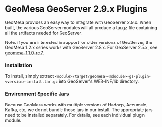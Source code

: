 # GeoMesa GeoServer 2.9.x Plugins

GeoMesa provides an easy way to integrate with GeoServer 2.9.x. When built, the various GeoServer
modules will all produce a tar.gz file containing all the artifacts needed for GeoServer.

Note: if you are interested in support for older versions of GeoServer, the GeoMesa 1.2.x series works with GeoServer 2.8.x.  For GeoServer 2.5.x, see [geomesa-1.1.0-rc.7](tree/geomesa-1.1.0-rc.7).

### Installation

To install, simply extract `<module>/target/geomesa-<mdodule>-gs-plugin-<version>-install.tar.gz`
into GeoServer's WEB-INF/lib directory.

### Environment Specific Jars

Because GeoMesa works with multiple versions of Hadoop, Accumulo, Kafka, etc, we do not bundle those jars
in our install. The appropriate jars need to be installed separately. For details, see each individual
plugin module.
